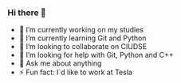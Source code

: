 ### Hi there 👋


- 🔭 I’m currently working on my studies
- 🌱 I’m currently learning Git and Python
- 👯 I’m looking to collaborate on CIUDSE
- 🤔 I’m looking for help with Git, Python and C++
- 💬 Ask me about anything 
- ⚡ Fun fact: I`d like to work at Tesla
